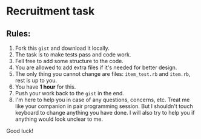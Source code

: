 Recruitment task
================

## Rules:

1. Fork this `gist` and download it locally.
2. The task is to make tests pass and code work.
3. Fell free to add some structure to the code.
4. You are allowed to add extra files if it's needed for better design.
5. The only thing you cannot change are files: `item_test.rb` and `item.rb`, rest is up to you.
6. You have **1 hour** for this.
7. Push your work back to the `gist` in the end.
8. I'm here to help you in case of any questions, concerns, etc. Treat me like your companion in pair programming session. But I shouldn't touch keyboard to change anything you have done. I will also try to help you if anything would look unclear to me.

Good luck!
